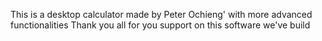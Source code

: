 This is a desktop calculator made by Peter Ochieng'
with more advanced functionalities
Thank you all
for you support on this software we've build
